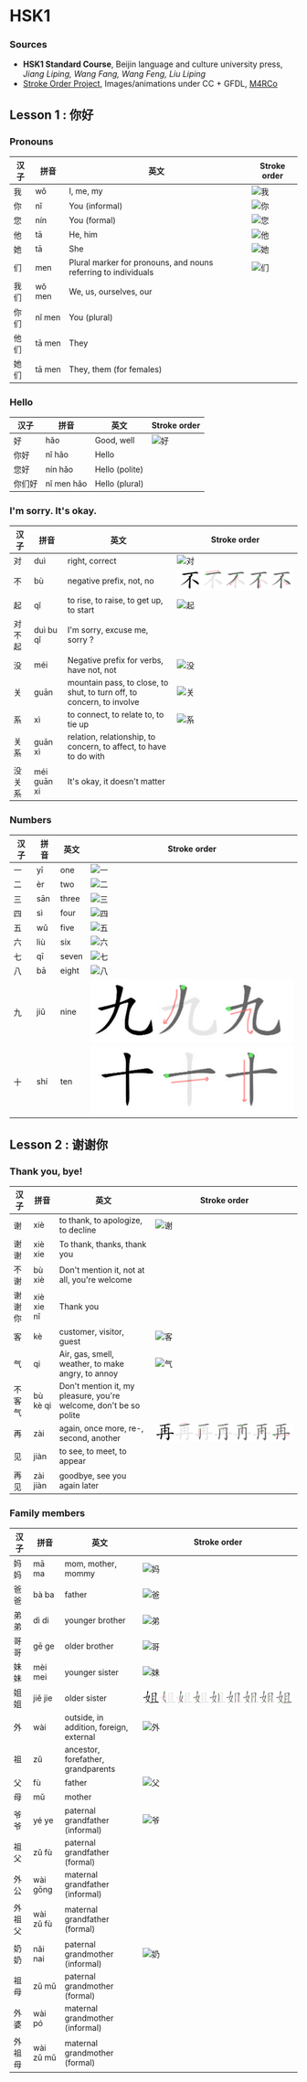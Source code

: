 # HSK1

### Sources

- **HSK1 Standard Course**, Beijin language and culture university press, *Jiang Liping, Wang Fang, Wang Feng, Liu Liping*
- [Stroke Order Project](https://commons.wikimedia.org/wiki/Commons:Stroke_Order_Project), Images/animations under CC + GFDL, [M4RCo](https://commons.wikimedia.org/wiki/User:M4RC0)

## Lesson 1 : 你好

### Pronouns

| 汉子 | 拼音   | 英文                                                         | Stroke order               |
| ---- | ------ | ------------------------------------------------------------ | -------------------------- |
| 我   | wǒ     | I, me, my                                                    | ![我](Stroke_order/我.png) |
| 你   | nǐ     | You (informal)                                               | ![你](Stroke_order/你.png) |
| 您   | nín    | You (formal)                                                 | ![您](Stroke_order/您.png) |
| 他   | tā     | He, him                                                      | ![他](Stroke_order/他.png) |
| 她   | tā     | She                                                          | ![她](Stroke_order/她.png) |
| 们   | men    | Plural marker for pronouns, and nouns referring to individuals | ![们](Stroke_order/们.png) |
| 我们 | wǒ men | We, us, ourselves, our                                       |                            |
| 你们 | nǐ men | You (plural)                                                 |                            |
| 他们 | tā men | They                                                         |                            |
| 她们 | tā men | They, them (for females)                                     |                            |

### Hello

| 汉子   | 拼音       | 英文           | Stroke order               |
| ------ | ---------- | -------------- | -------------------------- |
| 好     | hǎo        | Good, well     | ![好](Stroke_order/好.png) |
| 你好   | nǐ hǎo     | Hello          |                            |
| 您好   | nín hǎo    | Hello (polite) |                            |
| 你们好 | nǐ men hǎo | Hello (plural) |                            |

### I'm sorry. It's okay.

| 汉子   | 拼音        | 英文                                                         | Stroke order               |
| ------ | ----------- | ------------------------------------------------------------ | -------------------------- |
| 对     | duì         | right, correct                                               | ![对](Stroke_order/对.png) |
| 不     | bù          | negative prefix, not, no                                     | ![不](Stroke_order/不.png) |
| 起     | qǐ          | to rise, to raise, to get up, to start                       | ![起](Stroke_order/起.png) |
| 对不起 | duì bu qǐ   | I'm sorry, excuse me, sorry ?                                |                            |
| 没     | méi         | Negative prefix for verbs, have not, not                     | ![没](Stroke_order/没.png) |
| 关     | guān        | mountain pass, to close, to shut, to turn off, to concern, to involve | ![关](Stroke_order/关.png) |
| 系     | xì          | to connect, to relate to, to tie up                          | ![系](Stroke_order/系.png) |
| 关系   | guān xì     | relation, relationship, to concern, to affect, to have to do with |                            |
| 没关系 | méi guān xi | It's okay, it doesn't matter                                 |                            |

### Numbers

| 汉子 | 拼音 | 英文  | Stroke order               |
| ---- | ---- | ----- | -------------------------- |
| 一   | yī   | one   | ![一](Stroke_order/一.png) |
| 二   | èr   | two   | ![二](Stroke_order/二.png) |
| 三   | sān  | three | ![三](Stroke_order/三.png) |
| 四   | sì   | four  | ![四](Stroke_order/四.png) |
| 五   | wǔ   | five  | ![五](Stroke_order/五.png) |
| 六   | liù  | six   | ![六](Stroke_order/六.png) |
| 七   | qī   | seven | ![七](Stroke_order/七.png) |
| 八   | bā   | eight | ![八](Stroke_order/八.png) |
| 九   | jiǔ  | nine  | ![九](Stroke_order/九.png) |
| 十   | shí  | ten   | ![十](Stroke_order/十.png) |

## Lesson 2 : 谢谢你

### Thank you, bye!

| 汉子   | 拼音       | 英文                                                         | Stroke order               |
| ------ | ---------- | ------------------------------------------------------------ | -------------------------- |
| 谢     | xiè        | to thank, to apologize, to decline                           | ![谢](Stroke_order/谢.png) |
| 谢谢   | xiè xie    | To thank, thanks, thank you                                  |                            |
| 不谢   | bù xiè     | Don't mention it, not at all, you're welcome                 |                            |
| 谢谢你 | xiè xie nǐ | Thank you                                                    |                            |
| 客     | kè         | customer, visitor, guest                                     | ![客](Stroke_order/客.png) |
| 气     | qi         | Air, gas, smell, weather, to make angry, to annoy            | ![气](Stroke_order/气.png) |
| 不客气 | bù kè qi   | Don't mention it, my pleasure, you're welcome, don't be so polite |                            |
| 再     | zài        | again, once more, re-, second, another                       | ![再](Stroke_order/再.png) |
| 见     | jiàn       | to see, to meet, to appear                                   |                            |
| 再见   | zài jiàn   | goodbye, see you again later                                 |                            |

### Family members

| 汉子   | 拼音      | 英文                                    | Stroke order               |
| ------ | --------- | --------------------------------------- | -------------------------- |
| 妈妈   | mā ma     | mom, mother, mommy                      | ![妈](Stroke_order/妈.png) |
| 爸爸   | bà ba     | father                                  | ![爸](Stroke_order/爸.png) |
| 弟弟   | dì di     | younger brother                         | ![弟](Stroke_order/弟.png) |
| 哥哥   | gē ge     | older brother                           | ![哥](Stroke_order/哥.png) |
| 妹妹   | mèi mei   | younger sister                          | ![妹](Stroke_order/妹.png) |
| 姐姐   | jiě jie   | older sister                            | ![姐](Stroke_order/姐.png) |
| 外     | wài       | outside, in addition, foreign, external | ![外](Stroke_order/外.png) |
| 祖     | zǔ        | ancestor, forefather, grandparents      |                            |
| 父     | fù        | father                                  | ![父](Stroke_order/父.png) |
| 母     | mǔ        | mother                                  |                            |
| 爷爷   | yé ye     | paternal grandfather (informal)         | ![爷](Stroke_order/爷.png) |
| 祖父   | zǔ fù     | paternal grandfather (formal)           |                            |
| 外公   | wài gōng  | maternal grandfather (informal)         |                            |
| 外祖父 | wài zǔ fù | maternal grandfather (formal)           |                            |
| 奶奶   | nǎi nai   | paternal grandmother (informal)         | ![奶](Stroke_order/奶.png) |
| 祖母   | zǔ mǔ     | paternal grandmother (formal)           |                            |
| 外婆   | wài pó    | maternal grandmother (informal)         |                            |
| 外祖母 | wài zǔ mǔ | maternal grandmother (formal)           |                            |





​	



 	 







